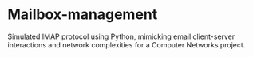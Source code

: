 # Mailbox-management
Simulated IMAP protocol using Python, mimicking email client-server interactions and network complexities for a Computer Networks project.
